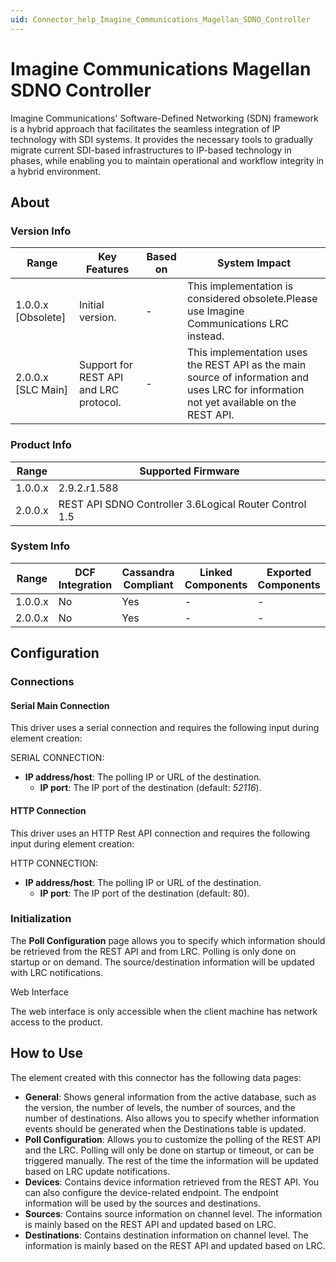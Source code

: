 ```yaml
---
uid: Connector_help_Imagine_Communications_Magellan_SDNO_Controller
---
```


# Imagine Communications Magellan SDNO Controller

Imagine Communications' Software-Defined Networking (SDN) framework is a hybrid approach that facilitates the seamless integration of IP technology with SDI systems. It provides the necessary tools to gradually migrate current SDI-based infrastructures to IP-based technology in phases, while enabling you to maintain operational and workflow integrity in a hybrid environment.

## About

### Version Info

| **Range**            | **Key Features**                       | **Based on** | **System Impact**                                                                                                                       |
|----------------------|----------------------------------------|--------------|-----------------------------------------------------------------------------------------------------------------------------------------|
| 1.0.0.x \[Obsolete\] | Initial version.                       | \-           | This implementation is considered obsolete.Please use Imagine Communications LRC instead.                                               |
| 2.0.0.x \[SLC Main\] | Support for REST API and LRC protocol. | \-           | This implementation uses the REST API as the main source of information and uses LRC for information not yet available on the REST API. |

### Product Info

| **Range** | **Supported Firmware**                                 |
|-----------|--------------------------------------------------------|
| 1.0.0.x   | 2.9.2.r1.588                                           |
| 2.0.0.x   | REST API SDNO Controller 3.6Logical Router Control 1.5 |

### System Info

| **Range** | **DCF Integration** | **Cassandra Compliant** | **Linked Components** | **Exported Components** |
|-----------|---------------------|-------------------------|-----------------------|-------------------------|
| 1.0.0.x   | No                  | Yes                     | \-                    | \-                      |
| 2.0.0.x   | No                  | Yes                     | \-                    | \-                      |

## Configuration

### Connections

#### Serial Main Connection

This driver uses a serial connection and requires the following input during element creation:

SERIAL CONNECTION:

- **IP address/host**: The polling IP or URL of the destination.
  - **IP port**: The IP port of the destination (default: *52116*).

#### HTTP Connection

This driver uses an HTTP Rest API connection and requires the following input during element creation:

HTTP CONNECTION:

- **IP address/host**: The polling IP or URL of the destination.
  - **IP port**: The IP port of the destination (default: 80).

### Initialization

The **Poll Configuration** page allows you to specify which information should be retrieved from the REST API and from LRC. Polling is only done on startup or on demand. The source/destination information will be updated with LRC notifications.

Web Interface

The web interface is only accessible when the client machine has network access to the product.

## How to Use

The element created with this connector has the following data pages:

- **General**: Shows general information from the active database, such as the version, the number of levels, the number of sources, and the number of destinations. Also allows you to specify whether information events should be generated when the Destinations table is updated.
- **Poll Configuration**: Allows you to customize the polling of the REST API and the LRC. Polling will only be done on startup or timeout, or can be triggered manually. The rest of the time the information will be updated based on LRC update notifications.
- **Devices**: Contains device information retrieved from the REST API. You can also configure the device-related endpoint. The endpoint information will be used by the sources and destinations.
- **Sources**: Contains source information on channel level. The information is mainly based on the REST API and updated based on LRC.
- **Destinations**: Contains destination information on channel level. The information is mainly based on the REST API and updated based on LRC.
